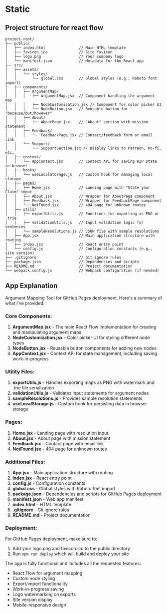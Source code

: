 # Static

## Project structure for react flow
```
project-root/
├── public/
│   ├── index.html               // Main HTML template
│   ├── favicon.ico              // Site favicon
│   ├── logo.png                 // Your company logo
│   └── manifest.json            // Metadata for the React app
├── src/
│   ├── assets/
│   │   └── styles/
│   │       └── global.css       // Global styles (e.g., Roboto font import)
│   ├── components/
│   │   ├── ArgumentMap/
│   │   │   ├── ArgumentMap.jsx  // Component handling the argument map
│   │   │   ├── NodeCustomization.jsx // Component for color picker UI
│   │   │   └── NodeButton.jsx   // Reusable button for "because/but/however"
│   │   ├── About/
│   │   │   └── AboutPage.jsx    // "About" section with mission statement
│   │   ├── Feedback/
│   │   │   └── FeedbackPage.jsx // Contact/feedback form or email link
│   │   └── Support/
│   │       └── SupportSection.jsx // Display links to Patreon, Ko-fi, etc.
│   ├── context/
│   │   └── AppContext.jsx       // Context API for saving WIP state in browser
│   ├── hooks/
│   │   └── useLocalStorage.js   // Custom hook for managing local storage
│   ├── pages/
│   │   ├── Home.jsx             // Landing page with "State your Claim" input
│   │   ├── About.jsx            // Wrapper for AboutPage component
│   │   ├── Feedback.jsx         // Wrapper for FeedbackPage component
│   │   └── NotFound.jsx         // 404 page for unknown routes
│   ├── utils/
│   │   ├── exportUtils.js       // Functions for exporting as PNG or .trie
│   │   ├── validationUtils.js   // Input validation logic for sentences
│   │   └── sampleResolutions.js // JSON file with sample resolutions
│   ├── App.jsx                  // Main application structure with routing
│   ├── index.jsx                // React entry point
│   └── config.js                // Configuration constants (e.g., site version)
├── .gitignore                   // Git ignore rules
├── package.json                 // Dependencies and scripts
├── README.md                    // Project documentation
└── webpack.config.js            // Webpack configuration (if needed)
```


## App Explanation 
Argument Mapping Tool for GitHub Pages deployment. Here's a summary of what I've provided:

### Core Components:
1. **ArgumentMap.jsx** - The main React Flow implementation for creating and manipulating argument maps
2. **NodeCustomization.jsx** - Color picker UI for styling different node types
3. **NodeButton.jsx** - Reusable button components for adding new nodes
4. **AppContext.jsx** - Context API for state management, including saving work-in-progress

### Utility Files:
1. **exportUtils.js** - Handles exporting maps as PNG with watermark and .trie file serialization
2. **validationUtils.js** - Validates input statements for argument nodes
3. **sampleResolutions.js** - Provides sample resolution statements
4. **useLocalStorage.js** - Custom hook for persisting data in browser storage

### Pages:
1. **Home.jsx** - Landing page with resolution input
2. **About.jsx** - About page with mission statement
3. **Feedback.jsx** - Contact page with email link
4. **NotFound.jsx** - 404 page for unknown routes

### Additional Files:
1. **App.jsx** - Main application structure with routing
2. **index.jsx** - React entry point
3. **config.js** - Configuration constants
4. **global.css** - Global styles with Roboto font import
5. **package.json** - Dependencies and scripts for GitHub Pages deployment
6. **manifest.json** - Web app manifest
7. **index.html** - HTML template
8. **.gitignore** - Git ignore rules
9. **README.md** - Project documentation

### Deployment:
For GitHub Pages deployment, make sure to:
1. Add your logo.png and favicon.ico to the public directory
2. Run `npm run deploy` which will build and deploy your site

The app is fully functional and includes all the requested features:
- React Flow for argument mapping
- Custom node styling
- Export/import functionality
- Work-in-progress saving
- Logo watermarking on exports
- Site version display
- Mobile-responsive design
